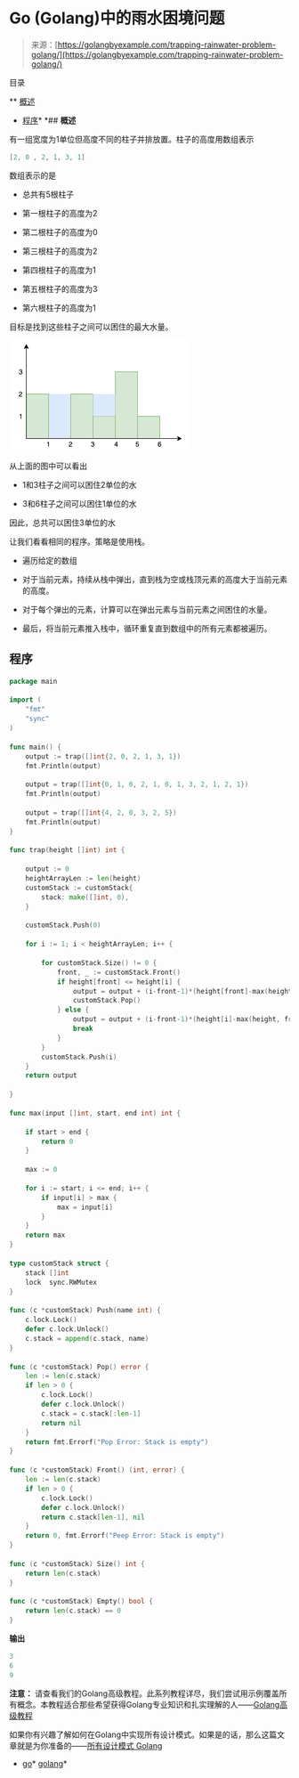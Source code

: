 <!--yml

分类：未分类

日期：2024-10-13 06:44:10

-->

# Go (Golang)中的雨水困境问题

> 来源：[https://golangbyexample.com/trapping-rainwater-problem-golang/](https://golangbyexample.com/trapping-rainwater-problem-golang/)

目录

**   [概述](#Overview "Overview")

+   [程序](#Program "Program")*  *## **概述**

有一组宽度为1单位但高度不同的柱子并排放置。柱子的高度用数组表示

```go
[2, 0 , 2, 1, 3, 1]
```

数组表示的是

+   总共有5根柱子

+   第一根柱子的高度为2

+   第二根柱子的高度为0

+   第三根柱子的高度为2

+   第四根柱子的高度为1

+   第五根柱子的高度为3

+   第六根柱子的高度为1

目标是找到这些柱子之间可以困住的最大水量。

![](img/1981aec303b4fff9c2cc006158b411c2.png)

从上面的图中可以看出

+   1和3柱子之间可以困住2单位的水

+   3和6柱子之间可以困住1单位的水

因此，总共可以困住3单位的水

让我们看看相同的程序。策略是使用栈。

+   遍历给定的数组

+   对于当前元素，持续从栈中弹出，直到栈为空或栈顶元素的高度大于当前元素的高度。

+   对于每个弹出的元素，计算可以在弹出元素与当前元素之间困住的水量。

+   最后，将当前元素推入栈中，循环重复直到数组中的所有元素都被遍历。

## **程序**

```go
package main

import (
	"fmt"
	"sync"
)

func main() {
	output := trap([]int{2, 0, 2, 1, 3, 1})
	fmt.Println(output)

	output = trap([]int{0, 1, 0, 2, 1, 0, 1, 3, 2, 1, 2, 1})
	fmt.Println(output)

	output = trap([]int{4, 2, 0, 3, 2, 5})
	fmt.Println(output)
}

func trap(height []int) int {

	output := 0
	heightArrayLen := len(height)
	customStack := customStack{
		stack: make([]int, 0),
	}

	customStack.Push(0)

	for i := 1; i < heightArrayLen; i++ {

		for customStack.Size() != 0 {
			front, _ := customStack.Front()
			if height[front] <= height[i] {
				output = output + (i-front-1)*(height[front]-max(height, front+1, i-1))
				customStack.Pop()
			} else {
				output = output + (i-front-1)*(height[i]-max(height, front+1, i-1))
				break
			}
		}
		customStack.Push(i)
	}
	return output

}

func max(input []int, start, end int) int {

	if start > end {
		return 0
	}

	max := 0

	for i := start; i <= end; i++ {
		if input[i] > max {
			max = input[i]
		}
	}
	return max
}

type customStack struct {
	stack []int
	lock  sync.RWMutex
}

func (c *customStack) Push(name int) {
	c.lock.Lock()
	defer c.lock.Unlock()
	c.stack = append(c.stack, name)
}

func (c *customStack) Pop() error {
	len := len(c.stack)
	if len > 0 {
		c.lock.Lock()
		defer c.lock.Unlock()
		c.stack = c.stack[:len-1]
		return nil
	}
	return fmt.Errorf("Pop Error: Stack is empty")
}

func (c *customStack) Front() (int, error) {
	len := len(c.stack)
	if len > 0 {
		c.lock.Lock()
		defer c.lock.Unlock()
		return c.stack[len-1], nil
	}
	return 0, fmt.Errorf("Peep Error: Stack is empty")
}

func (c *customStack) Size() int {
	return len(c.stack)
}

func (c *customStack) Empty() bool {
	return len(c.stack) == 0
}
```

**输出**

```go
3
6
9
```

**注意：** 请查看我们的Golang高级教程。此系列教程详尽，我们尝试用示例覆盖所有概念。本教程适合那些希望获得Golang专业知识和扎实理解的人——[Golang高级教程](https://golangbyexample.com/golang-comprehensive-tutorial/)

如果你有兴趣了解如何在Golang中实现所有设计模式。如果是的话，那么这篇文章就是为你准备的——[所有设计模式 Golang](https://golangbyexample.com/all-design-patterns-golang/)

+   [go](https://golangbyexample.com/tag/go/)*   [golang](https://golangbyexample.com/tag/golang/)*
